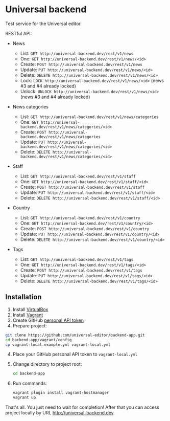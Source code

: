 # Universal backend

Test service for the Universal editor.

RESTful API:

* News
    * List: `GET http://universal-backend.dev/rest/v1/news`
    * One: `GET http://universal-backend.dev/rest/v1/news/<id>`
    * Create: `POST http://universal-backend.dev/rest/v1/news`
    * Update: `PUT http://universal-backend.dev/rest/v1/news/<id>`
    * Delete: `DELETE http://universal-backend.dev/rest/v1/news/<id>`
    * Lock: `LOCK http://universal-backend.dev/rest/v1/news/<id>` (news #3 and #4 already locked)
    * Unlock: `UNLOCK http://universal-backend.dev/rest/v1/news/<id>` (news #3 and #4 already locked)

* News categories
    * List: `GET http://universal-backend.dev/rest/v1/news/categories`
    * One: `GET http://universal-backend.dev/rest/v1/news/categories/<id>`
    * Create: `POST http://universal-backend.dev/rest/v1/news/categories`
    * Update: `PUT http://universal-backend.dev/rest/v1/news/categories/<id>`
    * Delete: `DELETE http://universal-backend.dev/rest/v1/news/categories/<id>`
    
* Staff
    * List: `GET http://universal-backend.dev/rest/v1/staff`
    * One: `GET http://universal-backend.dev/rest/v1/staff/<id>`
    * Create: `POST http://universal-backend.dev/rest/v1/staff`
    * Update: `PUT http://universal-backend.dev/rest/v1/staff/<id>`
    * Delete: `DELETE http://universal-backend.dev/rest/v1/staff/<id>`
    
* Country
    * List: `GET http://universal-backend.dev/rest/v1/country`
    * One: `GET http://universal-backend.dev/rest/v1/country/<id>`
    * Create: `POST http://universal-backend.dev/rest/v1/country`
    * Update: `PUT http://universal-backend.dev/rest/v1/country/<id>`
    * Delete: `DELETE http://universal-backend.dev/rest/v1/country/<id>`
    
* Tags
    * List: `GET http://universal-backend.dev/rest/v1/tags`
    * One: `GET http://universal-backend.dev/rest/v1/tags/<id>`
    * Create: `POST http://universal-backend.dev/rest/v1/tags`
    * Update: `PUT http://universal-backend.dev/rest/v1/tags/<id>`
    * Delete: `DELETE http://universal-backend.dev/rest/v1/tags/<id>`

## Installation

1. Install [VirtualBox](https://www.virtualbox.org/wiki/Downloads)
2. Install [Vagrant](https://www.vagrantup.com/downloads.html)
3. Create GitHub [personal API token](https://github.com/blog/1509-personal-api-tokens)
3. Prepare project:
   
```bash
git clone https://github.com/universal-editor/backend-app.git
cd backend-app/vagrant/config
cp vagrant-local.example.yml vagrant-local.yml
```
   
4. Place your GitHub personal API token to `vagrant-local.yml`
5. Change directory to project root:

   ```bash
   cd backend-app
   ```

5. Run commands:

   ```bash
   vagrant plugin install vagrant-hostmanager
   vagrant up
   ```
   
That's all. You just need to wait for completion! After that you can access project locally 
by URL http://universal-backend.dev.
